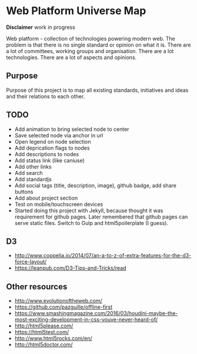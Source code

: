 # Web Platform Universe Map

**Disclaimer** work in progress

Web platform - collection of technologies powering modern web. The problem is that there is no single standard or opinion on what it is. There are a lot of committees, working groups and organisation. There are a lot technologies. There are a lot of aspects and opinions.

## Purpose

Purpose of this project is to map all existing standards, initiatives and ideas and their relations to each other.

## TODO

- Add animation to bring selected node to center
- Save selected node via anchor in url
- Open legend on node selection
- Add deprication flags to nodes
- Add descriptions to nodes
- Add status link (like caniuse)
- Add other links
- Add search
- Add standardjs
- Add social tags (title, description, image), github badge, add share buttons
- Add about project section
- Test on mobile/touchscreen devices
- Started doing this project with Jekyll, because thought it was requirement for github pages. Later remembered that github pages can serve static files. Switch to Gulp and html5poilerplate (I guess).

## D3

- http://www.coppelia.io/2014/07/an-a-to-z-of-extra-features-for-the-d3-force-layout/
- https://leanpub.com/D3-Tips-and-Tricks/read

## Other resources

- http://www.evolutionoftheweb.com/
- https://github.com/pazguille/offline-first
- https://www.smashingmagazine.com/2016/03/houdini-maybe-the-most-exciting-development-in-css-youve-never-heard-of/
- http://html5please.com/
- https://html5test.com/
- http://www.html5rocks.com/en/
- http://html5doctor.com/
